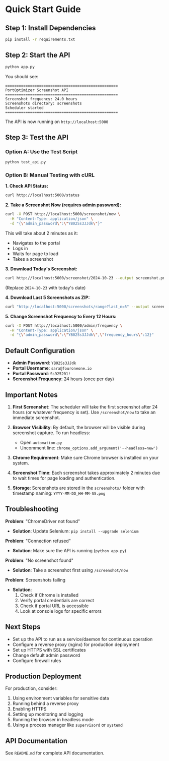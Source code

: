 # Quick Start Guide

## Step 1: Install Dependencies

```bash
pip install -r requirements.txt
```

## Step 2: Start the API

```bash
python app.py
```

You should see:
```
==================================================
PortOptimizer Screenshot API
==================================================
Screenshot frequency: 24.0 hours
Screenshots directory: screenshots
Scheduler started
==================================================
```

The API is now running on `http://localhost:5000`

## Step 3: Test the API

### Option A: Use the Test Script
```bash
python test_api.py
```

### Option B: Manual Testing with cURL

**1. Check API Status:**
```bash
curl http://localhost:5000/status
```

**2. Take a Screenshot Now (requires admin password):**
```bash
curl -X POST http://localhost:5000/screenshot/now \
  -H "Content-Type: application/json" \
  -d "{\"admin_password\":\"YB02Ss3JJdk\"}"
```

This will take about 2 minutes as it:
- Navigates to the portal
- Logs in
- Waits for page to load
- Takes a screenshot

**3. Download Today's Screenshot:**
```bash
curl http://localhost:5000/screenshot/2024-10-23 --output screenshot.png
```
(Replace `2024-10-23` with today's date)

**4. Download Last 5 Screenshots as ZIP:**
```bash
curl "http://localhost:5000/screenshots/range?last_n=5" --output screenshots.zip
```

**5. Change Screenshot Frequency to Every 12 Hours:**
```bash
curl -X POST http://localhost:5000/admin/frequency \
  -H "Content-Type: application/json" \
  -d "{\"admin_password\":\"YB02Ss3JJdk\",\"frequency_hours\":12}"
```

## Default Configuration

- **Admin Password**: `YB02Ss3JJdk`
- **Portal Username**: `sara@fouroneone.io`
- **Portal Password**: `Ss925201!`
- **Screenshot Frequency**: 24 hours (once per day)

## Important Notes

1. **First Screenshot**: The scheduler will take the first screenshot after 24 hours (or whatever frequency is set). Use `/screenshot/now` to take an immediate screenshot.

2. **Browser Visibility**: By default, the browser will be visible during screenshot capture. To run headless:
   - Open `automation.py`
   - Uncomment line: `chrome_options.add_argument('--headless=new')`

3. **Chrome Requirement**: Make sure Chrome browser is installed on your system.

4. **Screenshot Time**: Each screenshot takes approximately 2 minutes due to wait times for page loading and authentication.

5. **Storage**: Screenshots are stored in the `screenshots/` folder with timestamp naming: `YYYY-MM-DD_HH-MM-SS.png`

## Troubleshooting

**Problem**: "ChromeDriver not found"
- **Solution**: Update Selenium: `pip install --upgrade selenium`

**Problem**: "Connection refused"
- **Solution**: Make sure the API is running (`python app.py`)

**Problem**: "No screenshot found"
- **Solution**: Take a screenshot first using `/screenshot/now`

**Problem**: Screenshots failing
- **Solution**: 
  1. Check if Chrome is installed
  2. Verify portal credentials are correct
  3. Check if portal URL is accessible
  4. Look at console logs for specific errors

## Next Steps

- Set up the API to run as a service/daemon for continuous operation
- Configure a reverse proxy (nginx) for production deployment
- Set up HTTPS with SSL certificates
- Change default admin password
- Configure firewall rules

## Production Deployment

For production, consider:
1. Using environment variables for sensitive data
2. Running behind a reverse proxy
3. Enabling HTTPS
4. Setting up monitoring and logging
5. Running the browser in headless mode
6. Using a process manager like `supervisord` or `systemd`

## API Documentation

See `README.md` for complete API documentation.


